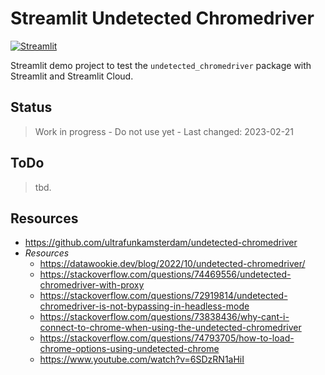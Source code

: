 # Streamlit Undetected Chromedriver

[![Streamlit](https://img.shields.io/badge/Go%20To-Streamlit%20Cloud-red?logo=streamlit)](https://streamlit.io/)

Streamlit demo project to test the `undetected_chromedriver` package with Streamlit and Streamlit Cloud.

## Status

> Work in progress - Do not use yet - Last changed: 2023-02-21

## ToDo

> tbd.

## Resources

- <https://github.com/ultrafunkamsterdam/undetected-chromedriver>
- _Resources_
  - <https://datawookie.dev/blog/2022/10/undetected-chromedriver/>
  - <https://stackoverflow.com/questions/74469556/undetected-chromedriver-with-proxy>
  - <https://stackoverflow.com/questions/72919814/undetected-chromedriver-is-not-bypassing-in-headless-mode>
  - <https://stackoverflow.com/questions/73838436/why-cant-i-connect-to-chrome-when-using-the-undetected-chromedriver>
  - <https://stackoverflow.com/questions/74793705/how-to-load-chrome-options-using-undetected-chrome>
  - <https://www.youtube.com/watch?v=6SDzRN1aHiI>
